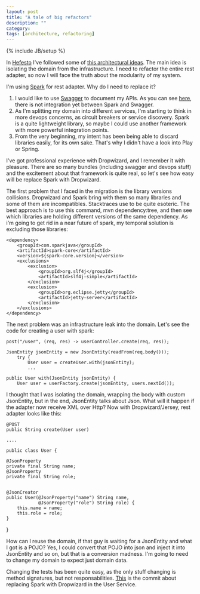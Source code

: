 ```yaml
---
layout: post
title: "A tale of big refactors"
description: ""
category: 
tags: [architecture, refactoring]
---
```

{% include JB/setup %}

In [Hefesto](https://github.com/olid16/hefesto) I've followed some of [this architectural ideas](http://olid16.github.io/2014/12/16/layered-architecture/). The main idea is isolating the domain from the infrastructure. I need to refactor the entire rest adapter, so now I will face the truth about the modularity of my system.

I'm using [Spark](http://sparkjava.com/) for rest adapter. Why do I need to replace it?

1. I would like to use [Swagger](http://swagger.io) to document my APIs. As you can see [here](https://github.com/olid16/hefesto/issues/8), there is not integration yet between Spark and Swagger.
2. As I'm splitting my domain into different services, I'm starting to think in more devops concerns, as circuit breakers or service discovery. Spark is a quite lightweight library, so maybe I could use another framework with more powerful integration points.
3. From the very beginning, my intent has been being able to discard libraries easily, for its own sake. That's why I didn't have a look into Play or Spring.

I've got professional experience with Dropwizard, and I remember it with pleasure. There are so many bundles (including swagger and devops stuff) and the excitement about that framework is quite real, so let's see how easy will be replace Spark with Dropwizard. 

The first problem that I faced in the migration is the library versions collisions. Dropwizard and Spark bring with them so many libraries and some of them are incompatibles. Stacktraces use to be quite esoteric. The best approach is to use this command, mvn dependency:tree, and then see which libraries are holding different versions of the same dependency. As i'm going to get rid in a near future of spark, my temporal solution is excluding those libraries:

	<dependency>
		<groupId>com.sparkjava</groupId>
		<artifactId>spark-core</artifactId>
		<version>${spark-core.version}</version>
		<exclusions>
			<exclusion>
				<groupId>org.slf4j</groupId>
				<artifactId>slf4j-simple</artifactId>
            </exclusion>
            <exclusion>
                <groupId>org.eclipse.jetty</groupId>
                <artifactId>jetty-server</artifactId>
            </exclusion>
        </exclusions>
	</dependency>
            
The next problem was an infrastructure leak into the domain. Let's see the code for creating a user with spark:
 
	post("/user", (req, res) -> userController.create(req, res));
	
	JsonEntity jsonEntity = new JsonEntity(readFrom(req.body()));
        try {
            User user = createUser.with(jsonEntity);
            ...
            
    public User with(JsonEntity jsonEntity) {
        User user = userFactory.create(jsonEntity, users.nextId());

I thought that I was isolating the domain, wrapping the body with custom JsonEntity, but in the end, JsonEntity talks about Json. What will it happen if the adapter now receive XML over Http? Now with Dropwizard/Jersey, rest adapter looks like this:

	@POST
    public String create(User user)
    
    ....
    
    public class User {

    @JsonProperty
    private final String name;
    @JsonProperty
    private final String role;


    @JsonCreator
    public User(@JsonProperty("name") String name,
                @JsonProperty("role") String role) {
        this.name = name;
        this.role = role;
    }
}

How can I reuse the domain, if that guy is waiting for a JsonEntity and what I got is a POJO? Yes, I could convert that POJO into json and inject it into JsonEntity and so on, but that is a conversion madness. I'm going to need to change my domain to expect just domain data.

Changing the tests has been quite easy, as the only stuff changing is method signatures, but not responsabilities. [This](https://github.com/olid16/hefesto/commit/924e40b6b38a6eb0e9952459cd7ef5344cdde572?diff=split) is the commit about replacing Spark with Dropwizard in the User Service.